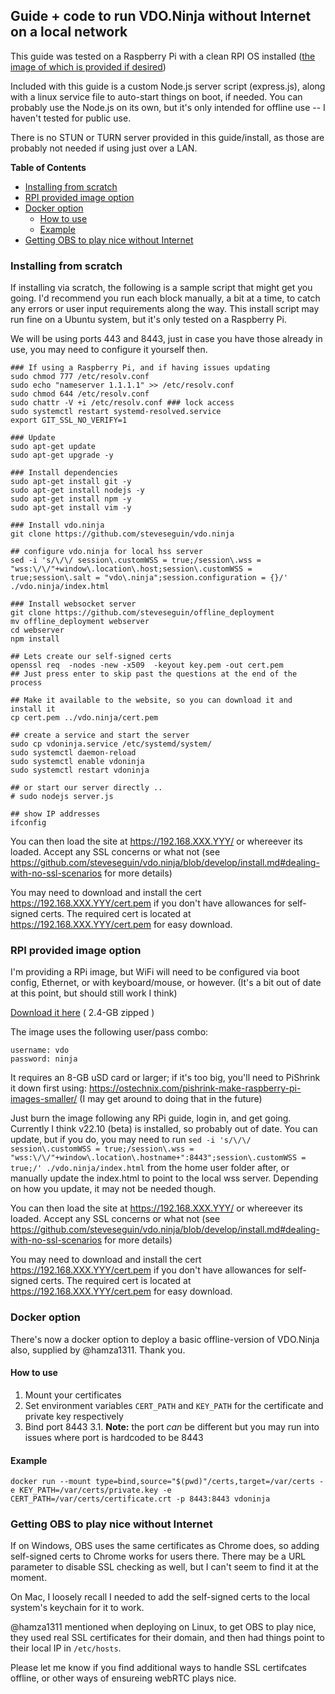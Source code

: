 ## Guide + code to run VDO.Ninja without Internet on a local network

This guide was tested on a Raspberry Pi with a clean RPI OS installed ([the image of which is provided if desired](https://github.com/steveseguin/offline_deployment#rpi-provided-image-option))

Included with this guide is a custom Node.js server script (express.js), along with a linux service file to auto-start things on boot, if needed. You can probably use the Node.js on its own, but it's only intended for offline use -- I haven't tested for public use.

There is no STUN or TURN server provided in this guide/install, as those are probably not needed if using just over a LAN.

<!-- START doctoc generated TOC please keep comment here to allow auto update -->
<!-- DON'T EDIT THIS SECTION, INSTEAD RE-RUN doctoc TO UPDATE -->
**Table of Contents**

- [Installing from scratch](#installing-from-scratch)
- [RPI provided image option](#rpi-provided-image-option)
- [Docker option](#docker-option)
  - [How to use](#how-to-use)
  - [Example](#example)
- [Getting OBS to play nice without Internet](#getting-obs-to-play-nice-without-internet)

<!-- END doctoc generated TOC please keep comment here to allow auto update -->


### Installing from scratch 

If installing via scratch, the following is a sample script that might get you going. I'd recommend you run each block manually, a bit at a time, to catch any errors or user input requirements along the way. This install script may run fine on a Ubuntu system, but it's only tested on a Raspberry Pi.

We will be using ports 443 and 8443, just in case you have those already in use, you may need to configure it yourself then.

```
### If using a Raspberry Pi, and if having issues updating
sudo chmod 777 /etc/resolv.conf
sudo echo "nameserver 1.1.1.1" >> /etc/resolv.conf
sudo chmod 644 /etc/resolv.conf
sudo chattr -V +i /etc/resolv.conf ### lock access
sudo systemctl restart systemd-resolved.service
export GIT_SSL_NO_VERIFY=1

### Update
sudo apt-get update
sudo apt-get upgrade -y

### Install dependencies
sudo apt-get install git -y
sudo apt-get install nodejs -y
sudo apt-get install npm -y
sudo apt-get install vim -y

### Install vdo.ninja 
git clone https://github.com/steveseguin/vdo.ninja

## configure vdo.ninja for local hss server
sed -i 's/\/\/ session\.customWSS = true;/session\.wss = "wss:\/\/"+window\.location\.host;session\.customWSS = true;session\.salt = "vdo\.ninja";session.configuration = {}/' ./vdo.ninja/index.html

### Install websocket server
git clone https://github.com/steveseguin/offline_deployment
mv offline_deployment webserver
cd webserver
npm install

## Lets create our self-signed certs
openssl req  -nodes -new -x509  -keyout key.pem -out cert.pem
## Just press enter to skip past the questions at the end of the process

## Make it available to the website, so you can download it and install it
cp cert.pem ../vdo.ninja/cert.pem

## create a service and start the server
sudo cp vdoninja.service /etc/systemd/system/
sudo systemctl daemon-reload
sudo systemctl enable vdoninja
sudo systemctl restart vdoninja

## or start our server directly ..
# sudo nodejs server.js

## show IP addresses
ifconfig 

```

You can then load the site at https://192.168.XXX.YYY/ or whereever its loaded.  Accept any SSL concerns or what not (see https://github.com/steveseguin/vdo.ninja/blob/develop/install.md#dealing-with-no-ssl-scenarios for more details)

You may need to download and install the cert https://192.168.XXX.YYY/cert.pem if you don't have allowances for self-signed certs. The required cert is located at https://192.168.XXX.YYY/cert.pem for easy download.

### RPI provided image option

I'm providing a RPi image, but WiFi will need to be configured via boot config, Ethernet, or with keyboard/mouse, or however. (It's a bit out of date at this point, but should still work I think)

[Download it here](https://drive.google.com/file/d/10WtVXUh7yHxWmdSaR95-E_M3pnUNUtvr/view?usp=sharing) ( 2.4-GB zipped )

The image uses the following user/pass combo:
```
username: vdo 
password: ninja
```

It requires an 8-GB uSD card or larger; if it's too big, you'll need to PiShrink it down first using: https://ostechnix.com/pishrink-make-raspberry-pi-images-smaller/
(I may get around to doing that in the future)

Just burn the image following any RPi guide, login in, and get going.  Currently I think v22.10 (beta) is installed, so probably out of date. You can update, but if you do, you may need to run `sed -i 's/\/\/ session\.customWSS = true;/session\.wss = "wss:\/\/"+window\.location\.hostname+":8443";session\.customWSS = true;/' ./vdo.ninja/index.html` from the home user folder after, or manually update the index.html to point to the local wss server. Depending on how you update, it may not be needed though.

You can then load the site at https://192.168.XXX.YYY/ or whereever its loaded.  Accept any SSL concerns or what not (see https://github.com/steveseguin/vdo.ninja/blob/develop/install.md#dealing-with-no-ssl-scenarios for more details)

You may need to download and install the cert https://192.168.XXX.YYY/cert.pem if you don't have allowances for self-signed certs. The required cert is located at https://192.168.XXX.YYY/cert.pem for easy download.

### Docker option

There's now a docker option to deploy a basic offline-version of VDO.Ninja also, supplied by @hamza1311. Thank you.

#### How to use

1. Mount your certificates
2. Set environment variables `CERT_PATH` and `KEY_PATH` for the certificate and private key respectively
3. Bind port 8443
    3.1. **Note:** the port _can_ be different but you may run into issues where port is hardcoded to be 8443

#### Example

```
docker run --mount type=bind,source="$(pwd)"/certs,target=/var/certs -e KEY_PATH=/var/certs/private.key -e CERT_PATH=/var/certs/certificate.crt -p 8443:8443 vdoninja
```

### Getting OBS to play nice without Internet

If on Windows, OBS uses the same certificates as Chrome does, so adding self-signed certs to Chrome works for users there. There may be a URL parameter to disable SSL checking as well, but I can't seem to find it at the moment.

On Mac, I loosely recall I needed to add the self-signed certs to the local system's keychain for it to work. 

@hamza1311 mentioned when deploying on Linux, to get OBS to play nice, they used real SSL certificates for their domain, and then had things point to their local IP in `/etc/hosts`.

Please let me know if you find additional ways to handle SSL certifcates offline, or other ways of ensureing webRTC plays nice.
